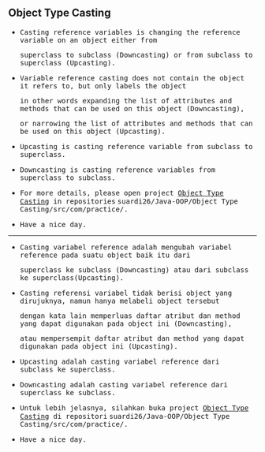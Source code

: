 ## Object Type Casting

- <samp>Casting reference variables is changing the reference variable on an object either from</samp>

  <samp>superclass to subclass (Downcasting) or from subclass to superclass (Upcasting).</samp>
  
- <samp>Variable reference casting does not contain the object it refers to, but only labels the object</samp> 

  <samp>in other words expanding the list of attributes and methods that can be used on this object (Downcasting),</samp>
  
  <samp>or narrowing the list of attributes and methods that can be used on this object (Upcasting).</samp>
  
- <samp>Upcasting is casting reference variable from subclass to superclass.</samp>

- <samp>Downcasting is casting reference variables from superclass to subclass.</samp>

- <samp>For more details, please open project [Object Type Casting](https://github.com/suardi26/Java-OOP/tree/main/Object%20Type%20Casting/src/com/practice) in repositories</samp> 
  <samp>suardi26/Java-OOP/Object Type Casting/src/com/practice/.</samp>

- <samp>Have a nice day.</samp>

---

- <samp>Casting variabel reference adalah mengubah variabel reference pada suatu object baik itu dari</samp> 
 
  <samp>superclass ke subclass (Downcasting) atau dari subclass ke superclass(Upcasting).</samp>
   
- <samp>Casting referensi variabel tidak berisi object yang dirujuknya, namun hanya melabeli object tersebut</samp>  
      
  <samp>dengan kata lain memperluas daftar atribut dan method yang dapat digunakan pada object ini (Downcasting),</samp>  
      
  <samp>atau mempersempit daftar atribut dan method yang dapat digunakan pada object ini (Upcasting).</samp>  

- <samp>Upcasting adalah casting variabel reference dari subclass ke superclass.</samp>

- <samp>Downcasting adalah casting variabel reference dari superclass ke subclass.</samp>

- <samp>Untuk lebih jelasnya, silahkan buka project [Object Type Casting](https://github.com/suardi26/Java-OOP/tree/main/Object%20Type%20Casting/src/com/practice) di repositori</samp> 
  <samp>suardi26/Java-OOP/Object Type Casting/src/com/practice/.</samp>

- <samp>Have a nice day.</samp>
